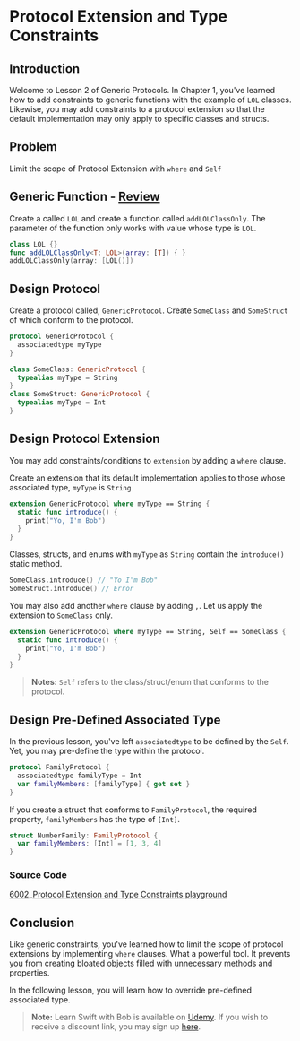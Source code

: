 # Protocol Extension and Type Constraints
## Introduction
Welcome to Lesson 2 of Generic Protocols. In Chapter 1, you've learned how to add constraints to generic functions with the example of `LOL` classes. Likewise, you may add constraints to a protocol extension so that the default implementation may only apply to specific classes and structs.

## Problem
Limit the scope of Protocol Extension with `where` and `Self`

## Generic Function - [Review](/course/swift-fundmentals/generics.md#type-constraints)

Create a called `LOL` and create a function called `addLOLClassOnly`. The parameter of the function only works with value whose type is `LOL`.

```swift
class LOL {}
func addLOLClassOnly<T: LOL>(array: [T]) { }
addLOLClassOnly(array: [LOL()])
```

## Design Protocol
Create a protocol called, `GenericProtocol`. Create `SomeClass` and `SomeStruct` of which conform to the protocol.

```swift
protocol GenericProtocol {
  associatedtype myType
}

class SomeClass: GenericProtocol {
  typealias myType = String
}
class SomeStruct: GenericProtocol {
  typealias myType = Int
}
```

## Design Protocol Extension
You may add constraints/conditions to `extension` by adding a `where` clause.

Create an extension that its default implementation applies to those whose associated type, `myType` is `String`

```swift
extension GenericProtocol where myType == String {
  static func introduce() {
    print("Yo, I'm Bob")
  }
}
```

Classes, structs, and enums with `myType` as `String` contain the `introduce()` static method.

```swift
SomeClass.introduce() // "Yo I'm Bob"
SomeStruct.introduce() // Error
```

You may also add another `where` clause by adding `,`. Let us apply the extension to `SomeClass` only.

```swift
extension GenericProtocol where myType == String, Self == SomeClass {
  static func introduce() {
    print("Yo, I'm Bob")
  }
}
```

> **Notes:** `Self` refers to the class/struct/enum that conforms to the protocol.

## Design Pre-Defined Associated Type
In the previous lesson, you've left `associatedtype` to be defined by the `Self`. Yet, you may pre-define the type within the protocol.


```swift
protocol FamilyProtocol {
  associatedtype familyType = Int
  var familyMembers: [familyType] { get set }
}
```

If you create a struct that conforms to `FamilyProtocol`, the required property, `familyMembers` has the type of `[Int]`.

```swift
struct NumberFamily: FamilyProtocol {
  var familyMembers: [Int] = [1, 3, 4]
}
```

### Source Code
[6002_Protocol Extension and Type Constraints.playground](https://www.dropbox.com/sh/ntf6ihf5ltpf8f1/AADSqimYJjoMB59xplWGr0aoa?dl=0)

## Conclusion
Like generic constraints, you've learned how to limit the scope of protocol extensions by implementing `where` clauses. What a powerful tool. It prevents you from creating bloated objects filled with unnecessary methods and properties.

In the following lesson, you will learn how to override pre-defined associated type.

> **Note:** Learn Swift with Bob is available on [Udemy](https://udemy.com/learn-swift-with-bob/). If you wish to receive a discount link, you may sign up [here](https://goo.gl/RR4K27).
